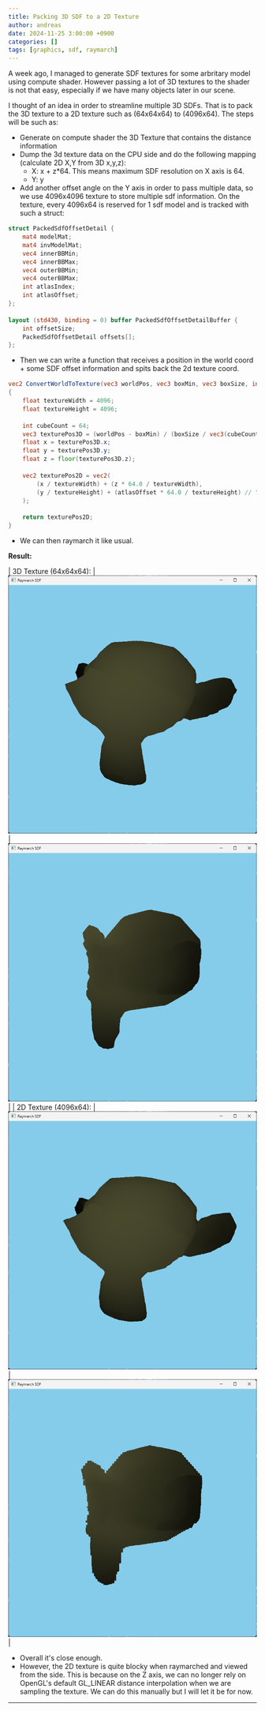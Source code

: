 ```yaml
---
title: Packing 3D SDF to a 2D Texture  
author: andreas
date: 2024-11-25 3:00:00 +0900
categories: []
tags: [graphics, sdf, raymarch]
---
```

A week ago, I managed to generate SDF textures for some arbritary model using compute shader. However passing a lot of 3D textures to the shader is not that easy, especially if we have many objects later in our scene.

I thought of an idea in order to streamline multiple 3D SDFs. That is to pack the 3D texture to a 2D texture such as (64x64x64) to (4096x64). The steps will be such as:
- Generate on compute shader the 3D Texture that contains the distance information
- Dump the 3d texture data on the CPU side and do the following mapping (calculate 2D X,Y from 3D x,y,z): 
  - X: x + z\*64. This means maximum SDF resolution on X axis is 64.
  - Y: y 
- Add another offset angle on the Y axis in order to pass multiple data, so we use 4096x4096 texture to store multiple sdf information. On the texture, every 4096x64 is reserved for 1 sdf model and is tracked with such a struct:

```glsl
struct PackedSdfOffsetDetail {
    mat4 modelMat;
    mat4 invModelMat;
    vec4 innerBBMin;
    vec4 innerBBMax;
    vec4 outerBBMin;
    vec4 outerBBMax;
    int atlasIndex;
    int atlasOffset;
};

layout (std430, binding = 0) buffer PackedSdfOffsetDetailBuffer {
    int offsetSize;
    PackedSdfOffsetDetail offsets[];
};
```
- Then we can write a function that receives a position in the world coord + some SDF offset information and spits back the 2d texture coord.
```glsl
vec2 ConvertWorldToTexture(vec3 worldPos, vec3 boxMin, vec3 boxSize, int atlasOffset)
{
    float textureWidth = 4096;
    float textureHeight = 4096;

    int cubeCount = 64;
    vec3 texturePos3D = (worldPos - boxMin) / (boxSize / vec3(cubeCount));
    float x = texturePos3D.x;
    float y = texturePos3D.y;
    float z = floor(texturePos3D.z);

    vec2 texturePos2D = vec2(
        (x / textureWidth) + (z * 64.0 / textureWidth),
        (y / textureHeight) + (atlasOffset * 64.0 / textureHeight) // Y coordinate
    );

    return texturePos2D;
}
```
- We can then raymarch it like usual.

**Result:**

| 3D Texture (64x64x64): | ![64x64x64](../assets/img/post_img/2024-11-15-sdf-packing-3d-sdf-to-2d-texture/monkey-3d.png) | ![64x64x64](../assets/img/post_img/2024-11-15-sdf-packing-3d-sdf-to-2d-texture/monkey-3d-side.png) |
| 2D Texture (4096x64): | ![4096x64](../assets/img/post_img/2024-11-15-sdf-packing-3d-sdf-to-2d-texture/monkey-2d.png) | ![4096x64](../assets/img/post_img/2024-11-15-sdf-packing-3d-sdf-to-2d-texture/monkey-2d-side.png) |

- Overall it's close enough.
- However, the 2D texture is quite blocky when raymarched and viewed from the side. This is because on the Z axis, we can no longer rely on OpenGL's default GL_LINEAR distance interpolation when we are sampling the texture. We can do this manually but I will let it be for now.


---
